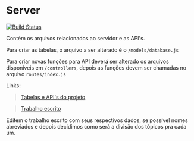 # Server

[![Build Status](https://travis-ci.org/SmartClass-UFPA/server.svg?branch=master)](https://travis-ci.org/SmartClass-UFPA/server)

Contém os arquivos relacionados ao servidor e as API's.

Para criar as tabelas, o arquivo a ser alterado é o ```/models/database.js```

Para criar novas funções para API deverá ser alterado os arquivos disponíveis em ```/controllers```, depois as funções devem ser chamadas no arquivo ```routes/index.js```

Links:

>[Tabelas e API's do projeto](https://docs.google.com/document/d/1tZFYow6YZkTRbI-7Q_iDdCb9ZVi6M5PozqPvdh6Kkfg/edit?usp=sharing)

>[Trabalho escrito](https://docs.google.com/document/d/16MD0B4HUccbCzumPCDYh--bWKtoz4yhvRBslDhMaFbI/edit?usp=sharing)

Editem o trabalho escrito com seus respectivos dados, se possível nomes abreviados e depois decidimos como será a divisão dos tópicos pra cada um.
